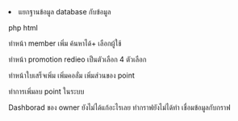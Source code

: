 <li>แยกฐานข้อมูล database กับข้อมูล

php html

ทำหน้า member เพิ่ม ค้นหาได้+ เลือกผู้ใช้

ทำหน้า promotion redieo เป็นตัวเลือก 4 ตัวเลือก

ทำหน้าใบเสร็จเพิ่ม เพิ่มคอลั่ม เพิ่มส่วนของ point 

ทำการเพิ่มลบ point ในระบบ

Dashborad ของ owner ยังไม่ได้แก้อะไรเลย
ทำกราฟยังไม่ได้ทำ
เชื่อมข้อมูลกับกราฟ
